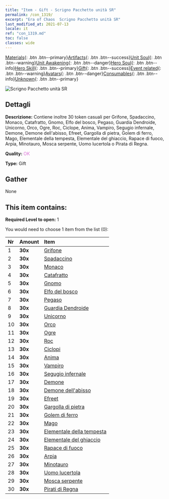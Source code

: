 ```yaml
---
title: "Item - Gift - Scrigno Pacchetto unità SR"
permalink: /con_1319/
excerpt: "Era of Chaos  Scrigno Pacchetto unità SR"
last_modified_at: 2021-07-13
locale: it
ref: "con_1319.md"
toc: false
classes: wide
---
```

 [Materials](/ItemsIT/){: .btn .btn--primary}[Artifacts](/ItemsIT/Artifacts/){: .btn .btn--success}[Unit Soul](/ItemsIT/UnitSoul/){: .btn .btn--warning}[Unit Awakening](/ItemsIT/UnitAwakening/){: .btn .btn--danger}[Hero Soul](/ItemsIT/HeroSoul/){: .btn .btn--info}[Hero Skill](/ItemsIT/HeroSkill/){: .btn .btn--primary}[Gift](/ItemsIT/Gift/){: .btn .btn--success}[Event related](/ItemsIT/Events/){: .btn .btn--warning}[Avatars](/ItemsIT/Avatars/){: .btn .btn--danger}[Consumables](/ItemsIT/Consumables/){: .btn .btn--info}[Unknown](/ItemsIT/Unknown/){: .btn .btn--primary}

 ![Scrigno Pacchetto unità SR](/images/t/i_907035.png)

## Dettagli
 **Descrizione:** Contiene inoltre 30 token casuali per Grifone, Spadaccino, Monaco, Catafratto, Gnomo, Elfo del bosco, Pegaso, Guardia Dendroide, Unicorno, Orco, Ogre, Roc, Ciclope, Anima, Vampiro, Segugio infernale, Demone, Demone dell'abisso, Efreet, Gargolla di pietra, Golem di ferro, Mago, Elementale della tempesta, Elementale del ghiaccio, Rapace di fuoco, Arpia, Minotauro, Mosca serpente, Uomo lucertola o Pirata di Regna.

 **Quality:** <span style="color: #DA70D6">OK</span>

 **Type:** Gift

## Gather

  None

## This item contains:

 **Required Level to open:** 1

 You would need to choose 1 item from the list (0):

  | Nr | Amount |     Item    |
  |:---|:-------|:------------|
  | 1 |  **30x** | [Grifone](/ItemsIT/unt_192/) |  | 
  | 2 |  **30x** | [Spadaccino](/ItemsIT/unt_193/) |  | 
  | 3 |  **30x** | [Monaco](/ItemsIT/unt_194/) |  | 
  | 4 |  **30x** | [Catafratto](/ItemsIT/unt_195/) |  | 
  | 5 |  **30x** | [Gnomo](/ItemsIT/unt_200/) |  | 
  | 6 |  **30x** | [Elfo del bosco](/ItemsIT/unt_201/) |  | 
  | 7 |  **30x** | [Pegaso](/ItemsIT/unt_202/) |  | 
  | 8 |  **30x** | [Guardia Dendroide](/ItemsIT/unt_203/) |  | 
  | 9 |  **30x** | [Unicorno](/ItemsIT/unt_204/) |  | 
  | 10 |  **30x** | [Orco](/ItemsIT/unt_219/) |  | 
  | 11 |  **30x** | [Ogre](/ItemsIT/unt_220/) |  | 
  | 12 |  **30x** | [Roc](/ItemsIT/unt_221/) |  | 
  | 13 |  **30x** | [Ciclopi](/ItemsIT/unt_222/) |  | 
  | 14 |  **30x** | [Anima](/ItemsIT/unt_210/) |  | 
  | 15 |  **30x** | [Vampiro](/ItemsIT/unt_211/) |  | 
  | 16 |  **30x** | [Segugio infernale](/ItemsIT/unt_228/) |  | 
  | 17 |  **30x** | [Demone](/ItemsIT/unt_229/) |  | 
  | 18 |  **30x** | [Demone dell'abisso](/ItemsIT/unt_230/) |  | 
  | 19 |  **30x** | [Efreet](/ItemsIT/unt_231/) |  | 
  | 20 |  **30x** | [Gargolla di pietra](/ItemsIT/unt_236/) |  | 
  | 21 |  **30x** | [Golem di ferro](/ItemsIT/unt_237/) |  | 
  | 22 |  **30x** | [Mago](/ItemsIT/unt_238/) |  | 
  | 23 |  **30x** | [Elementale della tempesta](/ItemsIT/unt_263/) |  | 
  | 24 |  **30x** | [Elementale del ghiaccio](/ItemsIT/unt_264/) |  | 
  | 25 |  **30x** | [Rapace di fuoco](/ItemsIT/unt_268/) |  | 
  | 26 |  **30x** | [Arpia](/ItemsIT/unt_245/) |  | 
  | 27 |  **30x** | [Minotauro](/ItemsIT/unt_248/) |  | 
  | 28 |  **30x** | [Uomo lucertola](/ItemsIT/unt_254/) |  | 
  | 29 |  **30x** | [Mosca serpente](/ItemsIT/unt_255/) |  | 
  | 30 |  **30x** | [Pirati di Regna](/ItemsIT/unt_273/) |  | 
